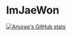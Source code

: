 # ImJaeWon
[![Anurag's GitHub stats](https://github-readme-stats.vercel.app/api?username=ImJaeWon)](https://github.com/anuraghazra/github-readme-stats)

